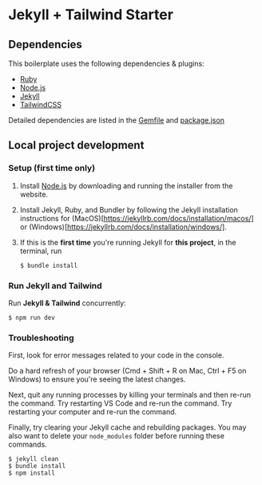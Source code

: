 # Jekyll + Tailwind Starter

## Dependencies

This boilerplate uses the following dependencies & plugins:

- [Ruby](https://www.ruby-lang.org/en/)
- [Node.js](https://nodejs.org/en/)
- [Jekyll](https://jekyllrb.com)
- [TailwindCSS](https://tailwindcss.com)

Detailed dependencies are listed in the [Gemfile](./Gemfile) and [package.json](./package.json)

## Local project development

### Setup (first time only)

1. Install [Node.js](https://nodejs.org/en/) by downloading and running the installer from the website.
1. Install Jekyll, Ruby, and Bundler by following the Jekyll installation instructions for (MacOS)[https://jekyllrb.com/docs/installation/macos/] or (Windows)[https://jekyllrb.com/docs/installation/windows/].
1. If this is the **first time** you're running Jekyll for **this project**, in the terminal, run

   ```
   $ bundle install
   ```

### Run Jekyll and Tailwind

Run **Jekyll & Tailwind** concurrently:
   ```
   $ npm run dev
   ```

### Troubleshooting

First, look for error messages related to your code in the console.

Do a hard refresh of your browser (Cmd + Shift + R on Mac, Ctrl + F5 on Windows) to ensure you're seeing the latest changes.

Next, quit any running processes by killing your terminals and then re-run the command. Try restarting VS Code and re-run the command. Try restarting your computer and re-run the command.

Finally, try clearing your Jekyll cache and rebuilding packages. You may also want to delete your `node_modules` folder before running these commands.
```
$ jekyll clean
$ bundle install
$ npm install
```
